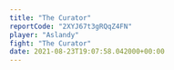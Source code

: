 ```yaml
---
title: "The Curator"
reportCode: "2XYJ67t3gRQqZ4FN"
player: "Aslandy"
fight: "The Curator"
date: 2021-08-23T19:07:58.042000+00:00
---
```

